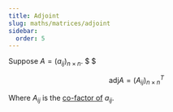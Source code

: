 ```yaml
---
title: Adjoint
slug: maths/matrices/adjoint
sidebar:
  order: 5
---
```


Suppose $A=(a_{ij})_{n\times{n}}$. $ $

```math
\text{adj}A = (A_{ij})_{n\times{n}}^T
```

Where $A_{ij}$ is the
[co-factor of](/maths/algebra/matrices/determinant/#co-factor-of-an-element)
$a_{ij}$.
